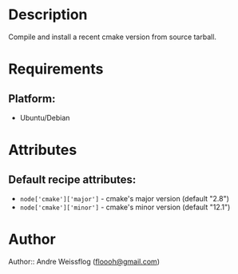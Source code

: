 Description
===========

Compile and install a recent cmake version from source tarball.

Requirements
============

## Platform:

* Ubuntu/Debian

Attributes
==========

## Default recipe attributes:

* `node['cmake']['major']` - cmake's major version (default "2.8")
* `node['cmake']['minor']` - cmake's minor version (default "12.1")

# Author

Author:: Andre Weissflog (floooh@gmail.com)
